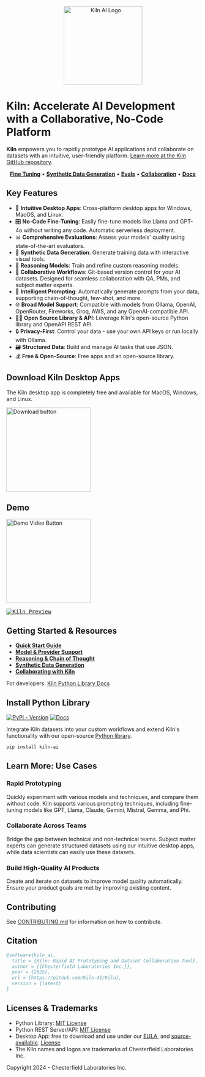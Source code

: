 <p align="center">
    <a href="https://getkiln.ai">
        <picture>
            <img width="205" alt="Kiln AI Logo" src="https://github.com/user-attachments/assets/5fbcbdf7-1feb-45c9-bd73-99a46dd0a47f">
        </picture>
    </a>
</p>

# Kiln: Accelerate AI Development with a Collaborative, No-Code Platform

**Kiln** empowers you to rapidly prototype AI applications and collaborate on datasets with an intuitive, user-friendly platform.  [Learn more at the Kiln GitHub repository](https://github.com/Kiln-AI/Kiln).

<p align="center">
  <a href="https://docs.getkiln.ai/docs/fine-tuning-guide"><strong>Fine Tuning</strong></a> •
  <a href="https://docs.getkiln.ai/docs/synthetic-data-generation"><strong>Synthetic Data Generation</strong></a> • 
  <a href="https://docs.getkiln.ai/docs/evaluations"><strong>Evals</strong></a> • 
  <a href="https://docs.getkiln.ai/docs/collaboration"><strong>Collaboration</strong></a> • 
  <a href="https://docs.getkiln.ai"><strong>Docs</strong></a>
</p>

## Key Features

*   🚀 **Intuitive Desktop Apps**: Cross-platform desktop apps for Windows, MacOS, and Linux.
*   🎛️ **No-Code Fine-Tuning**: Easily fine-tune models like Llama and GPT-4o without writing any code. Automatic serverless deployment.
*   📊 **Comprehensive Evaluations**: Assess your models' quality using state-of-the-art evaluators.
*   🤖 **Synthetic Data Generation**: Generate training data with interactive visual tools.
*   🧠 **Reasoning Models**: Train and refine custom reasoning models.
*   🤝 **Collaborative Workflows**: Git-based version control for your AI datasets.  Designed for seamless collaboration with QA, PMs, and subject matter experts.
*   📝 **Intelligent Prompting**: Automatically generate prompts from your data, supporting chain-of-thought, few-shot, and more.
*   🌐 **Broad Model Support**: Compatible with models from Ollama, OpenAI, OpenRouter, Fireworks, Groq, AWS, and any OpenAI-compatible API.
*   🧑‍💻 **Open Source Library & API**: Leverage Kiln's open-source Python library and OpenAPI REST API.
*   🔒 **Privacy-First**:  Control your data - use your own API keys or run locally with Ollama.
*   🗃️ **Structured Data**: Build and manage AI tasks that use JSON.
*   💰 **Free & Open-Source**: Free apps and an open-source library.

## Download Kiln Desktop Apps

The Kiln desktop app is completely free and available for MacOS, Windows, and Linux.

[<img width="220" alt="Download button" src="https://github.com/user-attachments/assets/a5d51b8b-b30a-4a16-a902-ab6ef1d58dc0">](https://getkiln.ai/download)

## Demo

[<img width="220" alt="Demo Video Button" src="https://github.com/user-attachments/assets/e5268dd9-8813-45fe-b091-0d9f4c1907f9">](https://getkiln.ai#demo)

<kbd>
<a href="https://getkiln.ai#demo">
<img alt="Kiln Preview" src="guides/kiln_preview.gif">
</a>
</kbd>

## Getting Started & Resources

*   [**Quick Start Guide**](https://docs.getkiln.ai/getting-started/quickstart)
*   [**Model & Provider Support**](https://docs.getkiln.ai/docs/models-and-ai-providers)
*   [**Reasoning & Chain of Thought**](https://docs.getkiln.ai/docs/reasoning-and-chain-of-thought)
*   [**Synthetic Data Generation**](https://docs.getkiln.ai/docs/synthetic-data-generation)
*   [**Collaborating with Kiln**](https://docs.getkiln.ai/docs/collaboration)

For developers:  [Kiln Python Library Docs](https://kiln-ai.github.io/Kiln/kiln_core_docs/kiln_ai.html)

## Install Python Library

[![PyPI - Version](https://img.shields.io/pypi/v/kiln-ai.svg?logo=pypi&label=PyPI&logoColor=gold)](https://pypi.org/project/kiln-ai/) [![Docs](https://img.shields.io/badge/docs-pdoc-blue)](https://kiln-ai.github.io/Kiln/kiln_core_docs/index.html)

Integrate Kiln datasets into your custom workflows and extend Kiln's functionality with our open-source [Python library](https://pypi.org/project/kiln-ai/).

```bash
pip install kiln-ai
```

## Learn More: Use Cases

### Rapid Prototyping

Quickly experiment with various models and techniques, and compare them without code. Kiln supports various prompting techniques, including fine-tuning models like GPT, Llama, Claude, Gemini, Mistral, Gemma, and Phi.

### Collaborate Across Teams

Bridge the gap between technical and non-technical teams. Subject matter experts can generate structured datasets using our intuitive desktop apps, while data scientists can easily use these datasets.

### Build High-Quality AI Products

Create and iterate on datasets to improve model quality automatically. Ensure your product goals are met by improving existing content.

## Contributing

See [CONTRIBUTING.md](CONTRIBUTING.md) for information on how to contribute.

## Citation

```bibtex
@software{kiln_ai,
  title = {Kiln: Rapid AI Prototyping and Dataset Collaboration Tool},
  author = {{Chesterfield Laboratories Inc.}},
  year = {2025},
  url = {https://github.com/Kiln-AI/Kiln},
  version = {latest}
}
```

## Licenses & Trademarks

*   Python Library: [MIT License](libs/core/LICENSE.txt)
*   Python REST Server/API: [MIT License](libs/server/LICENSE.txt)
*   Desktop App: free to download and use under our [EULA](app/EULA.md), and [source-available](/app). [License](app/LICENSE.txt)
*   The Kiln names and logos are trademarks of Chesterfield Laboratories Inc.

Copyright 2024 - Chesterfield Laboratories Inc.